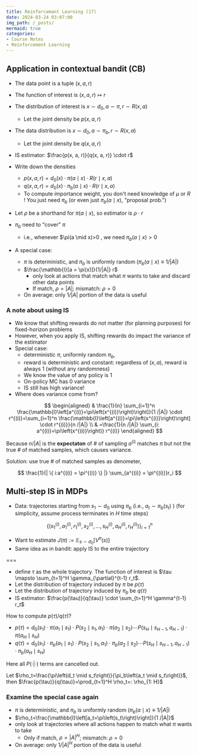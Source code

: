 ```yaml
---
title: Reinforcemant Learning (17)
date: 2024-03-24 03:07:00
img_path: /_posts/
mermaid: true
categories:
- Course Notes
- Reinforcement Learning
---
```


## Application in contextual bandit (CB)

- The data point is a tuple $(x, a, r)$
- The function of interest is $(x, a, r) \mapsto r$
- The distribution of interest is $x \sim d_0, a \sim \pi, r \sim R(x, a)$
  - Let the joint density be $p(x, a, r)$
- The data distribution is $x \sim d_0, a \sim \pi_b, r \sim R(x, a)$
  - Let the joint density be $q(x, a, r)$
- IS estimator: $\frac{p(x, a, r)}{q(x, a, r)} \cdot r$
- Write down the densities
  - $p(x, a, r)=d_0(x) \cdot \pi(a \mid x) \cdot R(r \mid x, a)$
  - $q(x, a, r)=d_0(x) \cdot \pi_b(a \mid x) \cdot R(r \mid x, a)$
  - To compute importance weight, you don't need knowledge of $\mu$ or $R$ ! You just need $\pi_b$ (or even just $\pi_b(a \mid x)$, "proposal prob.")

- Let $\rho$ be a shorthand for $\pi(a \mid x)$, so estimator is $\rho \cdot r$
- $\pi_b$ need to "cover" $\pi$
  - i.e., whenever $\pi(a \mid x)>0  , we need $\pi_b(a \mid x)>0$
- A special case:
  - $\pi$ is deterministic, and $\pi_b$ is uniformly random $\left(\pi_b(a \mid x) \equiv 1 /|A|\right)$
  - $\frac{\mathbb{I}[a = \pi(x)]}{1/|A|} r$
    - only look at actions that match what $\pi$ wants to take and discard other data points
    - If match, $\rho=|A|$; mismatch: $\rho=0$
  - On average: only $1 /|A|$ portion of the data is useful

### A note about using IS

- We know that shifting rewards do not matter (for planning purposes) for fixed-horizon problems
- However, when you apply IS, shifting rewards do impact the variance of the estimator
- Special case:
  - deterministic $\pi$, uniformly random $\pi_b$,
  - reward is deterministic and constant: regardless of $(x, a)$, reward is always 1 (without any randomness)
  - We know the value of any policy is 1
  - On-policy MC has 0 variance
  - IS still has high variance!
- Where does variance come from?

$$
\begin{aligned}
& \frac{1}{n} \sum_{i=1}^n \frac{\mathbb{I}\left[a^{(i)}=\pi\left(x^{(i)}\right)\right]}{1 /|A|} \cdot r^{(i)}=\sum_{i=1}^n \frac{\mathbb{I}\left[a^{(i)}=\pi\left(x^{(i)}\right)\right] \cdot r^{(i)}}{n /|A|} \\
& =\frac{1}{n /|A|} \sum_{i: a^{(i)}=\pi\left(x^{(i)}\right)} r^{(i)}
\end{aligned}
$$

Because $n / | A|$ is the **expectaton** of # of sampling $a^{(i)}$ matches $\pi$ but not the true # of matched samples, which causes variance.

Solution: use true # of matched samples as denometer,

$$
\frac{1}{| \{ i:a^{(i)} = \pi^{(i)} \} |} \sum_{a^{(i)} = \pi^{(i)}}r_i
$$

## Multi-step IS in MDPs

- Data: trajectories starting from $s_1 \sim d_0$ using $\pi_b$ (i.e., $a_t \sim \pi_b\left(s_t\right)$ )
(for simplicity, assume process terminates in $H$ time steps)

$$
\left\{\left(s_1^{(i)}, a_1^{(i)}, r_1^{(i)}, s_2^{(i)}, \ldots, s_H^{(i)}, a_H^{(i)}, r_H^{(i)}\right)\right\}_{i=1}^n
$$

- Want to estimate $J(\pi):=\mathbb{E}_{s \sim d_0}\left[V^\pi(s)\right]$
- Same idea as in bandit: apply IS to the entire trajectory

===

- define $\tau$ as the whole trajectory. The function of interest is $\tau \mapsto \sum_{t=1}^H \gamma_{\partial}^{t-1} r_t$.
- Let the distribution of trajectory induced by $\pi$ be $p(\tau)$
- Let the distribution of trajectory induced by $\pi_b$ be $q(\tau)$
- IS estimator: $\frac{p(\tau)}{q(\tau)} \cdot \sum_{t=1}^H \gamma^{t-1} r_t$

How to compute $p(\tau)/q(\tau)$?

- $p(\tau)=d_0\left(s_1\right) \cdot \pi\left(a_1 \mid s_1\right) \cdot P\left(s_2 \mid s_1, a_1\right) \cdot \pi\left(a_2 \mid s_2\right) \cdots P\left(s_H \mid s_{H-1}, a_{H-1}\right) \cdot \pi\left(a_H \mid s_H\right)$
- $q(\tau)=d_0\left(s_1\right) \cdot \pi_b\left(a_1 \mid s_1\right) \cdot P\left(s_2 \mid s_1, a_1\right) \cdot \pi_b\left(a_2 \mid s_2\right) \cdots P\left(s_H \mid s_{H-1}, a_{H-1}\right) \cdot \pi_b\left(a_H \mid s_H\right)$

Here all $P(\cdot|\cdot)$ terms are cancelled out.

Let $\rho_t=\frac{\pi\left(d_t \mid s_t\right)}{\pi_b\left(a_t \mid s_t\right)}$, then $\frac{p(\tau)}{q(\tau)}=\prod_{t=1}^H \rho_t=: \rho_{1: H}$

### Examine the special case again

- $\pi$ is deterministic, and $\pi_b$ is uniformly random $\left(\pi_b(a \mid x) \equiv 1 /|A|\right)$
- $\rho_t=\frac{\mathbb{I}\left[a_t=\pi\left(s_t\right)\right]}{1 /|A|}$
- only look at trajectories where all actions happen to match what $\pi$ wants to take
  - Only if match, $\rho=|A|^H$; mismatch: $\rho=0$
- On average: only $1 /| A|^H$ portion of the data is useful
